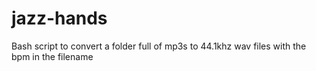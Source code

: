 # jazz-hands
Bash script to convert a folder full of mp3s to 44.1khz wav files with the bpm in the filename
